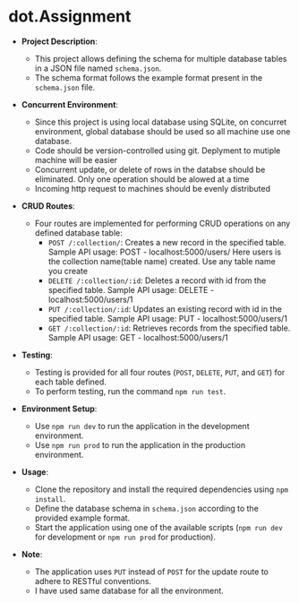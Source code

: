 # dot.Assignment


- **Project Description**:
  - This project allows defining the schema for multiple database tables in a JSON file named `schema.json`.
  - The schema format follows the example format present in the `schema.json` file.
 
- **Concurrent Environment**:
   - Since this project is using local database using SQLite, on concurret environment, global database should be used so all machine use one database.
   - Code should be version-controlled using git. Deplyment to mutiple machine will be easier
   - Concurrent update, or delete of rows in the databse should be eliminated. Only one operation should be alowed at a time
   - Incoming http request to machines should be evenly distributed
- **CRUD Routes**:
  - Four routes are implemented for performing CRUD operations on any defined database table:
    - `POST /:collection/`: Creates a new record in the specified table.
      Sample API usage: POST - localhost:5000/users/      Here users is the collection name(table name) created. Use any table name you create
    - `DELETE /:collection/:id`: Deletes a record with id from the specified table.
      Sample API usage: DELETE - localhost:5000/users/1
    - `PUT /:collection/:id`: Updates an existing record with id in the specified table.
      Sample API usage: PUT - localhost:5000/users/1
    - `GET /:collection/:id`: Retrieves records from the specified table.
      Sample API usage: GET - localhost:5000/users/1

- **Testing**:
  - Testing is provided for all four routes (`POST`, `DELETE`, `PUT`, and `GET`) for each table defined.
  - To perform testing, run the command `npm run test`.

- **Environment Setup**:
  - Use `npm run dev` to run the application in the development environment.
  - Use `npm run prod` to run the application in the production environment.

- **Usage**:
  - Clone the repository and install the required dependencies using `npm install`.
  - Define the database schema in `schema.json` according to the provided example format.
  - Start the application using one of the available scripts (`npm run dev` for development or `npm run prod` for production).

- **Note**:
  - The application uses `PUT` instead of `POST` for the update route to adhere to RESTful conventions.
  - I have used same database for all the environment.
